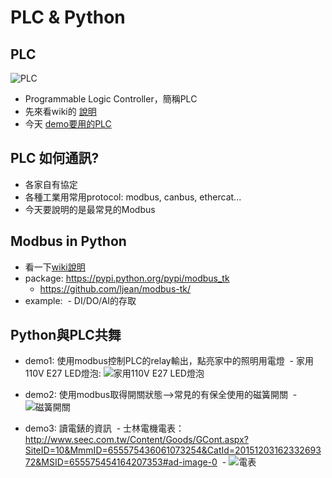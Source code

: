 # PLC & Python

## PLC

![PLC](http://www.fatek.com/tw/data/goods/201212/1354859791k63z11.jpg)
- Programmable Logic Controller，簡稱PLC
- 先來看wiki的 [說明](https://zh.wikipedia.org/wiki/%E5%8F%AF%E7%BC%96%E7%A8%8B%E9%80%BB%E8%BE%91%E6%8E%A7%E5%88%B6%E5%99%A8)
- 今天 [demo要用的PLC](http://www.fatek.com/tw/prod.php?act=view&no=1)


## PLC 如何通訊?
- 各家自有協定
- 各種工業用常用protocol: modbus, canbus, ethercat...
- 今天要說明的是最常見的Modbus

## Modbus in Python
- 看一下[wiki說明](https://zh.wikipedia.org/wiki/Modbus)
- package: https://pypi.python.org/pypi/modbus_tk
  - https://github.com/ljean/modbus-tk/
- example:
  - DI/DO/AI的存取
  
## Python與PLC共舞
- demo1: 使用modbus控制PLC的relay輸出，點亮家中的照明用電燈
  - 家用110V E27 LED燈泡: ![家用110V E27 LED燈泡](http://www.ikea.com/tw/zh/images/products/ryet-led-deng-pao-e-liu-ming-bai-se__0457392_PE604843_S4.JPG)
- demo2: 使用modbus取得開關狀態-->常見的有保全使用的磁簧開關
  - ![磁簧開關](https://www.alarms.com.tw/images-2/gif%E6%AA%94/HC-13C-356-329.gif)

- demo3: 讀電錶的資訊
  - 士林電機電表： http://www.seec.com.tw/Content/Goods/GCont.aspx?SiteID=10&MmmID=655575436061073254&CatId=2015120316233269372&MSID=655575454164207353#ad-image-0
  - ![電表](http://www.seec.com.tw/UpFiles/10/Goods_NPics655575436061073254/EG-%E9%9B%BB%E8%A1%A8SPM-8.jpg)


